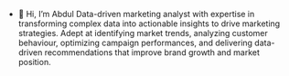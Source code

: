 - 👋 Hi, I’m Abdul
Data-driven marketing analyst with expertise in transforming complex data into actionable insights to drive marketing strategies. Adept at identifying market trends, analyzing customer behaviour, optimizing campaign performances, and delivering data-driven recommendations that improve brand growth and market position.
